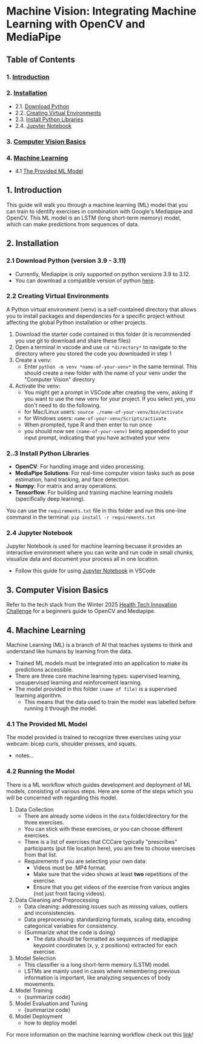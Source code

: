 # Machine Vision: Integrating Machine Learning with OpenCV and MediaPipe
## Table of Contents
### 1. [Introduction](#1)
### 2. [Installation](#2)
   - 2.1. [Download Python](#2.1)
   - 2.2. [Creating Virtual Environments](#2.2)
   - 2.3. [Install Python Libraries](#2.3)
   - 2.4. [Jupyter Notebook](#2.4)
### 3. [Computer Vision Basics](#3)
### 4. [Machine Learning](#4)
   - 4.1 [The Provided ML Model](#4.1)

<h2 id = '1'> 1. Introduction</h2>

This guide will walk you through a machine learning (ML) model that you can train to identify exercises in combination with Google's Mediapipe and OpenCV. This ML model is an LSTM (long short-term memory) model, which can make predictions from sequences of data. 

<h2 id = '2'> 2. Installation</h2>

<h3 id = '2.1'> 2.1 Download Python (version 3.9 - 3.11)</h3>

* Currently, Mediapipe is only supported on python versions 3.9 to 3.12.
* You can download a compatible version of python [here](https://www.python.org/downloads/).

<h3 id = '2.2'> 2.2 Creating Virtual Environments</h3>

A Python virtual environment (venv) is a self-contained directory that allows you to install packages and dependencies for a specific project without affecting the global Python installation or other projects.

1. Download the starter code contained in this folder (it is recommended you use git to download and share these files)
2. Open a terminal in vscode and use `cd *directory*` to navigate to the directory where you stored the code you downloaded in step 1
3. Create a venv:
   - Enter `python -m venv *name-of-your-venv*` in the same terminal. This should create a new folder with the name of your venv under the "Computer Vision" directory
4. Activate the venv:
   - You might get a prompt in VSCode after creating the venv, asking if you want to use the new venv for your project. If you select yes, you don't need to do the following.
   - for Mac/Linux users: `source ./name-of-your-venv/bin/activate`
   - for Windows users: `name-of-your-venv/Scripts/activate`
   - When prompted, type R and then enter to run once
   - you should now see `(name-of-your-venv)` being appended to your input prompt, indicating that you have activated your venv

<h3 id = '2.3'> 2..3 Install Python Libraries</h3>

- **OpenCV**: For handling image and video processing.
- **MediaPipe Solutions**: For real-time computer vision tasks such as pose estimation, hand tracking, and face detection.
- **Numpy**: For matrix and array operations.
- **Tensorflow**: For building and training machine learning models (specifically deep learning).

You can use the `requirements.txt` file in this folder and run this one-line command in the terminal: `pip install -r requirements.txt`

<h3 id = '2.4'> 2.4 Jupyter Notebook</h3>

Jupyter Notebook is used for machine learning becuase it provides an interactive environment where you can write and run code in small chunks, visualize data and document your process all in one location.
- Follow this guide for using [Jupyter Notebook](https://code.visualstudio.com/docs/datascience/jupyter-notebooks) in VSCode


<h2 id = '3'> 3. Computer Vision Basics</h2>

Refer to the tech stack from the Winter 2025 [Health Tech Innovation Challenge](https://github.com/IdeasClinicUWaterloo/W25_HealthTech_Innovation_Challenge_Guides/tree/4b4f367f191157d8503dc93de521de78b7b8d533/Computer_Vision) for a beginners guide to OpenCV and Mediapipe.

<h2 id = '4'> 4. Machine Learning</h2>

Machine Learning (ML) is a branch of AI that teaches systems to think and understand like humans by learning from the data.
- Trained ML models must be integrated into an application to make its predictions accessible.
- There are three core machine learning types: supervised learning, unsupervised learning and reinforcement learning.
- The model provided in this folder `(name of file)` is a supervised learning algorithm.
     - This means that the data used to train the model was labelled before running it through the model.

<h3 id = '4.1'> 4.1 The Provided ML Model</h3>

The model provided is trained to recognize three exercises using your webcam: bicep curls, shoulder presses, and squats.
- notes...

<h3 id = '4.2'> 4.2 Running the Model</h3>

There is a ML workflow which guides development and deployment of ML models, consisting of various steps. Here are some of the steps which you will be concerned with regarding this model.
1. Data Collection
   - There are already some videos in the `data` folder/directory for the three exercises.
   - You can stick with these exercises, or you can choose different exercises.
   - There is a list of exercises that CCCare typically "prescribes" participants (put file location here), you are free to choose exercises from that list.
   - Requirements if you are selecting your own data:
        - Videos must be .MP4 format.
        - Make sure that the video shows at least **two** repetitions of the exercise.
        - Ensure that you get videos of the exercise from various angles (not just front facing videos).
2. Data Cleaning and Preprocessing
   - Data cleaning: addressing issues such as missing values, outliers and inconsistencies.
   - Data preprocessing: standardizing formats, scaling data, encoding categorical variables for consistency.
   - {Summarize what the code is doing}
        - The data should be formatted as sequences of mediapipe keypoint coordinates (x, y, z positions) extracted for each exercise.
3. Model Selection
   - This classifier is a long short-term memory (LSTM) model.
   - LSTMs are mainly used in cases where remembering previous information is important, like analyzing sequences of body movements.
4. Model Training
   - {summarize code}
5. Model Evaluation and Tuning
    - {summarize code}
6. Model Deployment
   - how to deploy model

For more information on the machine learning workflow check out this [link](https://www.geeksforgeeks.org/machine-learning/machine-learning-lifecycle/)!




